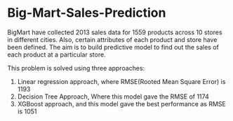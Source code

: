 # Big-Mart-Sales-Prediction
BigMart have collected 2013 sales data for 1559 products across 10 stores in different cities. Also, certain attributes of each product and store have been defined. The aim is to build predictive model to find out the sales of each product at a particular store.

This problem is solved using three approaches:
1) Linear regression approach, where RMSE(Rooted Mean Square Error) is 1193
2) Decision Tree Approach, Where this model gave the RMSE of 1174
3) XGBoost approach, and this model gave the best performance as RMSE is 1051

